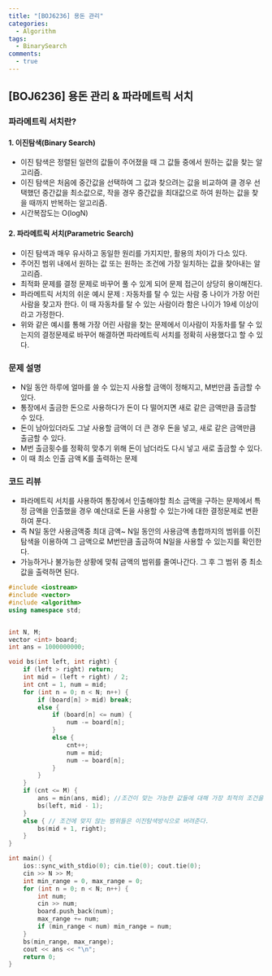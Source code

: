 ```yaml
---
title: "[BOJ6236] 용돈 관리"
categories:
  - Algorithm
tags:
  - BinarySearch
comments:
  - true
---
```

## [BOJ6236] 용돈 관리 & 파라메트릭 서치

### 파라메트릭 서치란?

#### 1. 이진탐색(Binary Search)
* 이진 탐색은 정렬된 일련의 값들이 주어졌을 때 그 값들 중에서 원하는 값을 찾는 알고리즘.
* 이진 탐색은 처음에 중간값을 선택하여 그 값과 찾으려는 값을 비교하여 클 경우 선택했던 중간값을 최소값으로, 작을 경우 중간값을 최대값으로 하여 원하는 값을 찾을 때까지 반복하는 알고리즘.
* 시간복잡도는 O(logN)

#### 2. 파라메트릭 서치(Parametric Search)
* 이진 탐색과 매우 유사하고 동일한 원리를 가지지만, 활용의 차이가 다소 있다.
* 주어진 범위 내에서 원하는 값 또는 원하는 조건에 가장 일치하는 값을 찾아내는 알고리즘.
* 최적화 문제를 결정 문제로 바꾸어 풀 수 있게 되어 문제 접근이 상당히 용이해진다.
* 파라메트릭 서치의 쉬운 예시 문제 : 자동차를 탈 수 있는 사람 중 나이가 가장 어린 사람을 찾고자 한다. 이 때 자동차를 탈 수 있는 사람이라 함은 나이가 19세 이상이라고 가정한다.
* 위와 같은 예시를 통해 가장 어린 사람을 찾는 문제에서 이사람이 자동차를 탈 수 있는지의 결정문제로 바꾸어 해결하면 파라메트릭 서치를 정확히 사용했다고 할 수 있다.

### 문제 설명
* N일 동안 하루에 얼마를 쓸 수 있는지 사용할 금액이 정해지고, M번만큼 출금할 수 있다.
* 통장에서 출금한 돈으로 사용하다가 돈이 다 떨어지면 새로 같은 금액만큼 출금할 수 있다.
* 돈이 남아있더라도 그날 사용할 금액이 더 큰 경우 돈을 넣고, 새로 같은 금액만큼 출금할 수 있다.
* M번 출금횟수를 정확히 맞추기 위해 돈이 남더라도 다시 넣고 새로 출금할 수 있다.
* 이 때 최소 인출 금액 K를 출력하는 문제

### 코드 리뷰
* 파라메트릭 서치를 사용하여 통장에서 인출해야할 최소 금액을 구하는 문제에서 특정 금액을 인출했을 경우 예산대로 돈을 사용할 수 있는가에 대한 결정문제로 변환하여 푼다.
* 즉 N일 동안 사용금액중 최대 금액~ N일 동안의 사용금액 총합까지의 범위를 이진탐색을 이용하여 그 금액으로 M번만큼 출금하여 N일을 사용할 수 있는지를 확인한다.
* 가능하거나 불가능한 상황에 맞춰 금액의 범위를 줄여나간다. 그 후 그 범위 중 최소 값을 출력하면 된다.

```cpp
#include <iostream>
#include <vector>
#include <algorithm>
using namespace std;


int N, M;
vector <int> board;
int ans = 1000000000;

void bs(int left, int right) {
	if (left > right) return;
	int mid = (left + right) / 2;
	int cnt = 1, num = mid;
	for (int n = 0; n < N; n++) {
		if (board[n] > mid) break;
		else {
			if (board[n] <= num) {
				num -= board[n];
			}
			else {
				cnt++;
				num = mid;
				num -= board[n];
			}
		}
	}
	if (cnt <= M) {
		ans = min(ans, mid); //조건이 맞는 가능한 값들에 대해 가장 최적의 조건을 찾아가는 과정
		bs(left, mid - 1);
	}
	else { // 조건에 맞지 않는 범위들은 이진탐색방식으로 버려준다.
		bs(mid + 1, right);
	}
}

int main() {
	ios::sync_with_stdio(0); cin.tie(0); cout.tie(0);
	cin >> N >> M;
	int min_range = 0, max_range = 0;
	for (int n = 0; n < N; n++) {
		int num;
		cin >> num;
		board.push_back(num);
		max_range += num;
		if (min_range < num) min_range = num;
	}
	bs(min_range, max_range);
	cout << ans << "\n";
	return 0;
}
```


